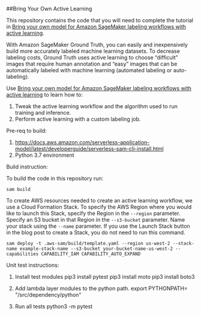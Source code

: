 ##Bring Your Own Active Learning

This repository contains the code that you will need to complete the tutorial in [Bring your own model for Amazon SageMaker labeling workflows with active learning](https://aws.amazon.com/blogs/machine-learning/bring-your-own-model-for-amazon-sagemaker-labeling-workflows-with-active-learning/).

With Amazon SageMaker Ground Truth, you can easily and inexpensively build more accurately labeled machine learning datasets. To decrease labeling costs, Ground Truth uses active learning to choose “difficult” images that require human annotation and “easy” images that can be automatically labeled with machine learning (automated labeling or auto-labeling).

Use [Bring your own model for Amazon SageMaker labeling workflows with active learning](https://aws.amazon.com/blogs/machine-learning/bring-your-own-model-for-amazon-sagemaker-labeling-workflows-with-active-learning/) to learn how to:
1.	Tweak the active learning workflow and the algorithm used to run training and inference.
2.	Perform active learning with a custom labeling job.

Pre-req to build:
1) https://docs.aws.amazon.com/serverless-application-model/latest/developerguide/serverless-sam-cli-install.html
2) Python 3.7 environment

Build instruction:

To build the code in this repository run:

`sam build `

To create AWS resources needed to create an active learning workflow, we use a Cloud Formation Stack. To specify the AWS Region where you would like to launch this Stack, specify the Region in the `--region` parameter. Specify an S3 bucket in that Region in the `--s3-bucket` parameter. Name your stack using the `--name` parameter. If you use the Launch Stack button in the blog post to create a Stack, you do not need to run this command.

`sam deploy -t .aws-sam/build/template.yaml --region us-west-2 --stack-name example-stack-name --s3-bucket your-bucket-name-us-west-2 --capabilities CAPABILITY_IAM CAPABILITY_AUTO_EXPAND`

Unit test instructions:

1. Install test modules
pip3 install pytest
pip3 install moto
pip3 install boto3

2. Add lambda layer modules to the python path.
export PYTHONPATH= "<github-root-dir>/src/dependency/python"

3. Run all tests
python3 -m pytest

